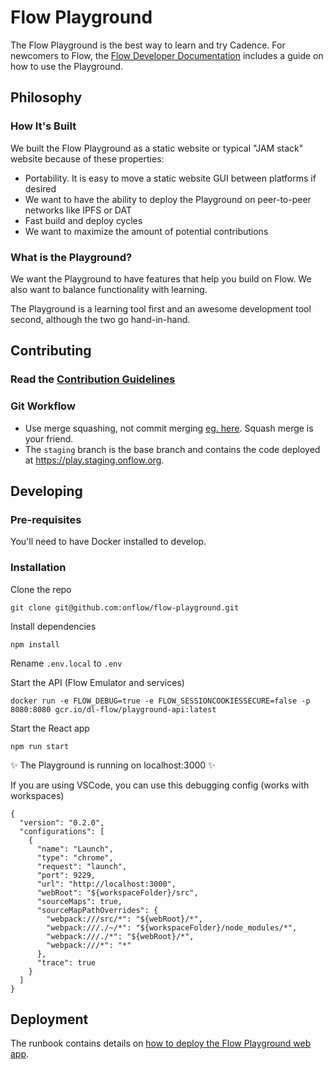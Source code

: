 # Flow Playground

The Flow Playground is the best way to learn and try Cadence. For newcomers to Flow,
the [Flow Developer Documentation](https://docs.onflow.org) includes a guide on how to use the Playground.

## Philosophy

### How It's Built

We built the Flow Playground as a static website or typical "JAM stack" website because of these properties:

- Portability. It is easy to move a static website GUI between platforms if desired
- We want to have the ability to deploy the Playground on peer-to-peer networks like IPFS or DAT
- Fast build and deploy cycles
- We want to maximize the amount of potential contributions

### What is the Playground?

We want the Playground to have features that help you build on Flow. We also want to balance functionality with learning.

The Playground is a learning tool first and an awesome development tool second, although the two go hand-in-hand.

## Contributing

### Read the [Contribution Guidelines](CONTRIBUTING.md)

### Git Workflow

- Use merge squashing, not commit merging [eg. here](https://blog.dnsimple.com/2019/01/two-years-of-squash-merge/). Squash merge is your friend.
- The `staging` branch is the base branch and contains the code deployed at https://play.staging.onflow.org.

## Developing

### Pre-requisites

You'll need to have Docker installed to develop.

### Installation

Clone the repo

```shell script
git clone git@github.com:onflow/flow-playground.git
```

Install dependencies

```
npm install
```

Rename `.env.local` to `.env`

Start the API (Flow Emulator and services)

```
docker run -e FLOW_DEBUG=true -e FLOW_SESSIONCOOKIESSECURE=false -p 8080:8080 gcr.io/dl-flow/playground-api:latest
```

Start the React app

```
npm run start
```

✨ The Playground is running on localhost:3000 ✨

If you are using VSCode, you can use this debugging config (works with workspaces)

```
{
  "version": "0.2.0",
  "configurations": [
    {
      "name": "Launch",
      "type": "chrome",
      "request": "launch",
      "port": 9229,
      "url": "http://localhost:3000",
      "webRoot": "${workspaceFolder}/src",
      "sourceMaps": true,
      "sourceMapPathOverrides": {
        "webpack:///src/*": "${webRoot}/*",
        "webpack:///./~/*": "${workspaceFolder}/node_modules/*",
        "webpack:///./*": "${webRoot}/*",
        "webpack:///*": "*"
      },
      "trace": true
    }
  ]
}
```

## Deployment

The runbook contains details on [how to deploy the Flow Playground web app](RUNBOOK.md).
